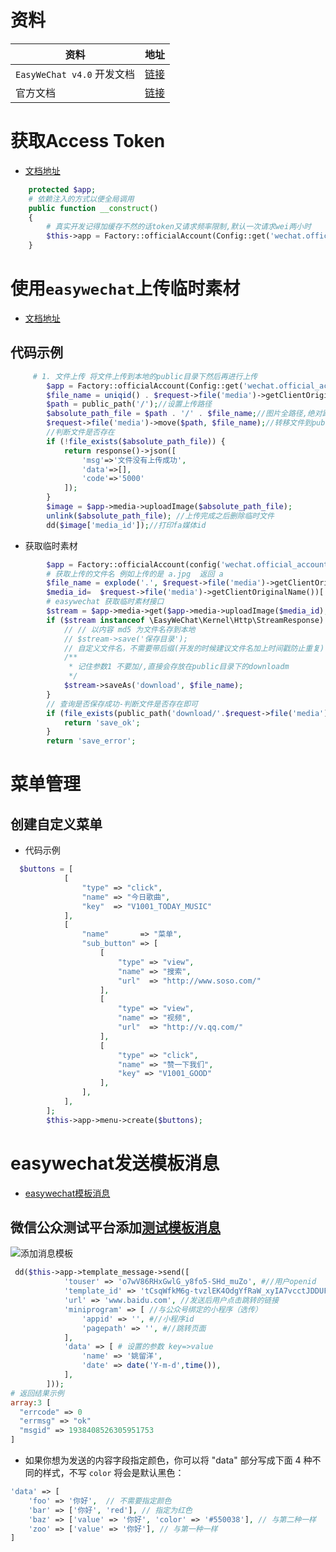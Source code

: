# 资料

| 资料                       | 地址                                                         |
| -------------------------- | ------------------------------------------------------------ |
| `EasyWeChat v4.0` 开发文档 | [链接](https://www.bookstack.cn/read/EasyWeChat-v4.0/basic-services-media.md) |
| 官方文档                   | [链接](https://easywechat.com/docs)                          |



# 获取Access Token

- [文档地址](https://www.bookstack.cn/read/EasyWeChat-v4.0/customize-access_token.md)

```php
    protected $app;
    # 依赖注入的方式以便全局调用
    public function __construct()
    {
        # 真实开发记得加缓存不然的话token又请求频率限制,默认一次请求wei两小时
        $this->app = Factory::officialAccount(Config::get('wechat.official_account.default'));
    }
```



# 使用`easywechat`上传临时素材

- [文档地址](https://easywechat.com/docs/5.x/basic-services/media)

 ## 代码示例

```php
     # 1. 文件上传 将文件上传到本地的public目录下然后再进行上传 
        $app = Factory::officialAccount(Config::get('wechat.official_account.default'));
        $file_name = uniqid() . $request->file('media')->getClientOriginalName();//设置唯一的上传图片
        $path = public_path('/');//设置上传路径
        $absolute_path_file = $path . '/' . $file_name;//图片全路径,绝对路径
        $request->file('media')->move($path, $file_name);//转移文件到public目录下
        //判断文件是否存在
        if (!file_exists($absolute_path_file)) {
            return response()->json([
                'msg'=>'文件没有上传成功',
                'data'=>[],
                'code'=>'5000'
            ]);
        }
        $image = $app->media->uploadImage($absolute_path_file);
        unlink($absolute_path_file); //上传完成之后删除临时文件
        dd($image['media_id']);//打印fa媒体id    
```

- 获取临时素材

```php
        $app = Factory::officialAccount(config('wechat.official_account.default'));
        # 获取上传的文件名 例如上传的是 a.jpg  返回 a   
        $file_name = explode('.', $request->file('media')->getClientOriginalName())[0];
        $media_id=  $request->file('media')->getClientOriginalName())['media_id'];
        # easywechat 获取临时素材接口
        $stream = $app->media->get($app->media->uploadImage($media_id);
        if ($stream instanceof \EasyWeChat\Kernel\Http\StreamResponse) {
            // // 以内容 md5 为文件名存到本地
            // $stream->save('保存目录');
            // 自定义文件名，不需要带后缀(开发的时候建议文件名加上时间戳防止重复)
            /**
             * 记住参数1 不要加/,直接会存放在public目录下的downloadm
             */
            $stream->saveAs('download', $file_name);
        }
        // 查询是否保存成功-判断文件是否存在即可
        if (file_exists(public_path('download/'.$request->file('media')->getClientOriginalName()))){
            return 'save_ok';
        }
        return 'save_error';
```



# 菜单管理

## 创建自定义菜单

- 代码示例

```php
  $buttons = [
            [
                "type" => "click",
                "name" => "今日歌曲",
                "key"  => "V1001_TODAY_MUSIC"
            ],
            [
                "name"       => "菜单",
                "sub_button" => [
                    [
                        "type" => "view",
                        "name" => "搜索",
                        "url"  => "http://www.soso.com/"
                    ],
                    [
                        "type" => "view",
                        "name" => "视频",
                        "url"  => "http://v.qq.com/"
                    ],
                    [
                        "type" => "click",
                        "name" => "赞一下我们",
                        "key" => "V1001_GOOD"
                    ],
                ],
            ],
        ];
        $this->app->menu->create($buttons);
```

# easywechat发送模板消息

- [easywechat模板消息](https://easywechat.com/docs/5.x/official-account/template_message#heading-h2-5)

## 微信公众测试平台添加[测试模板消息](https://mp.weixin.qq.com/debug/cgi-bin/sandboxinfo?action=showinfo&t=sandbox/index)

![添加消息模板](https://gitee.com/yaolliuyang/blogImages/raw/master/blogImages/hqZK4wPxOJ9YzBC.png)

```php
 dd($this->app->template_message->send([
            'touser' => 'o7wV86RHxGwlG_y8fo5-SHd_muZo', #//用户openid
            'template_id' => 'tCsqWfkM6g-tvzlEK4OdgYfRaW_xyIA7vcctJDDUFKw',#//发送的模板id
            'url' => 'www.baidu.com', //发送后用户点击跳转的链接
            'miniprogram' => [ //与公众号绑定的小程序（选传）
                'appid' => '', #//小程序id
                'pagepath' => '', #//跳转页面
            ],
            'data' => [ # 设置的参数 key=>value
                'name' => '姚留洋',   
                'date' => date('Y-m-d',time()),
            ],
        ]));
# 返回结果示例
array:3 [
  "errcode" => 0
  "errmsg" => "ok"
  "msgid" => 1938408526305951753
]
```

- 如果你想为发送的内容字段指定颜色，你可以将 "data" 部分写成下面 4 种不同的样式，不写 `color` 将会是默认黑色：

```php
'data' => [
    'foo' => '你好',  // 不需要指定颜色
    'bar' => ['你好', 'red'], // 指定为红色
    'baz' => ['value' => '你好', 'color' => '#550038'], // 与第二种一样
    'zoo' => ['value' => '你好'], // 与第一种一样
]
```

